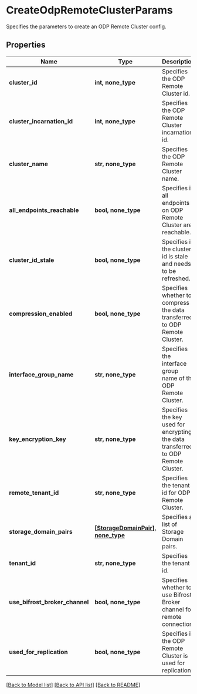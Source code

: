 # CreateOdpRemoteClusterParams

Specifies the parameters to create an ODP Remote Cluster config.

## Properties
Name | Type | Description | Notes
------------ | ------------- | ------------- | -------------
**cluster_id** | **int, none_type** | Specifies the ODP Remote Cluster id. | 
**cluster_incarnation_id** | **int, none_type** | Specifies the ODP Remote Cluster incarnation id. | 
**cluster_name** | **str, none_type** | Specifies the ODP Remote Cluster name. | 
**all_endpoints_reachable** | **bool, none_type** | Specifies if all endpoints on ODP Remote Cluster are reachable. | [optional] 
**cluster_id_stale** | **bool, none_type** | Specifies if the cluster id is stale and needs to be refreshed. | [optional] 
**compression_enabled** | **bool, none_type** | Specifies whether to compress the data transferred to ODP Remote Cluster. | [optional] 
**interface_group_name** | **str, none_type** | Specifies the interface group name of the ODP Remote Cluster. | [optional] 
**key_encryption_key** | **str, none_type** | Specifies the key used for encrypting the data transferred to ODP Remote Cluster. | [optional] 
**remote_tenant_id** | **str, none_type** | Specifies the tenant id for ODP Remote Cluster. | [optional] 
**storage_domain_pairs** | [**[StorageDomainPair], none_type**](StorageDomainPair.md) | Specifies a list of Storage Domain pairs. | [optional] 
**tenant_id** | **str, none_type** | Specifies the tenant id. | [optional] 
**use_bifrost_broker_channel** | **bool, none_type** | Specifies whether to use Bifrost Broker channel for remote connection. | [optional] 
**used_for_replication** | **bool, none_type** | Specifies if the ODP Remote Cluster is used for replication. | [optional] 

[[Back to Model list]](../README.md#documentation-for-models) [[Back to API list]](../README.md#documentation-for-api-endpoints) [[Back to README]](../README.md)



